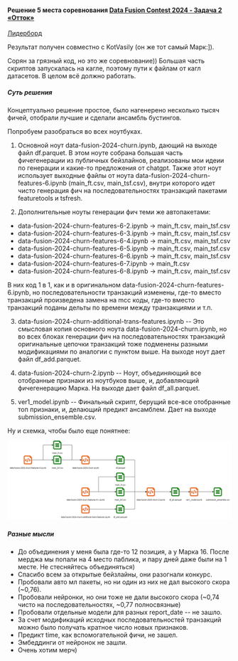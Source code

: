 #### Решение 5 места соревнования [Data Fusion Contest 2024 - Задача 2 «Отток»](https://ods.ai/competitions/data-fusion2024-churn)

[Лидерборд](https://ods.ai/competitions/data-fusion2024-churn/leaderboard/private)

Результат получен совместно с KotVasily (он же тот самый Марк:]).

Сорян за грязный код, но это же соревнование)) Большая часть скриптов запускалась на кагле, поэтому пути к файлам от кагл датасетов. В целом всё должно работать.

##### Суть решения

Концептуально решение простое, было нагенерено несколько тысяч фичей, отобрали лучшие и сделали ансамбль бустингов.

Попробуем разобраться во всех ноутбуках.

1. Основной ноут data-fusion-2024-churn.ipynb, дающий на выходе файл df.parquet. В этом ноуте собрана большая часть фичегенерации из публичных бейзлайнов, реализованы мои идеии по генерации и какие-то предложения от chatgpt. Также этот ноут использует выходные файлы от ноута data-fusion-2024-churn-features-6.ipynb (main_ft.csv, main_tsf.csv), внутри которого идет чисто генерация фич на последовательностях транзакций пакетами featuretools и tsfresh.

2. Дополнительные ноуты генерации фич теми же автопакетами:
- data-fusion-2024-churn-features-6-2.ipynb -> main_ft.csv, main_tsf.csv
- data-fusion-2024-churn-features-6-3.ipynb -> main_ft.csv, main_tsf.csv
- data-fusion-2024-churn-features-6-4.ipynb -> main_ft.csv, main_tsf.csv
- data-fusion-2024-churn-features-6-5.ipynb -> main_ft.csv, main_tsf.csv
- data-fusion-2024-churn-features-6-6.ipynb -> main_ft.csv, main_tsf.csv
- data-fusion-2024-churn-features-6-7.ipynb -> main_ft.csv
- data-fusion-2024-churn-features-6-8.ipynb -> main_ft.csv, main_tsf.csv
  
В них код 1 в 1, как и в оригинальном data-fusion-2024-churn-features-6.ipynb, но последовательности транзакций изменены, где-то вместо транзакций произведена замена на mcc коды, где-то вместо транзакций поданы дельты по времени между транзакциями и т.п.

3. data-fusion-2024-churn-additional-trans-features.ipynb -- Это смысловая копия основного ноута data-fusion-2024-churn.ipynb, но во всех блоках генерации фич на последовательностях транзакций оригинальные цепочки транзакций тоже подменены разными модификациями по аналогии с пунктом выше. На выходе ноут дает файл df_add.parquet.

4. data-fusion-2024-churn-2.ipynb -- Ноут, объединяющий все отобранные признаки из ноутбуков выше, и, добавляющий фичегенерацию Марка. На выходе дает файл df_all.parquet.

5. ver1_model.ipynb -- Финальный скрипт, берущий все-все отобранные топ признаки, и, делающий предикт ансамблем. Дает на выходе submission_ensemble.csv.

Ну и схемка, чтобы было еще понятнее:

![Схема](data_fusion.png)

##### Разные мысли

* До объединения у меня была где-то 12 позиция, а у Марка 16. После мерджа мы попали на 4 место паблика, и пару дней даже были на 1 месте. Не стесняйтесь объединяться)
* Спасибо всем за открытые бейзлайны, они разогнали конкурс.
* Пробовали авто мл пакеты, но ни один из них не дал высокого скора (~0,76).
* Пробовали нейронки, но они тоже не дали высокого скора (~0,74 чисто на последовательностях, ~0,77 полносвязные)
* Пробовали отдельные модели для разных report_date -- не зашло.
* За счет модификаций исходных последовательностей транзакций можно было получать кратное число новых признаков.
* Предикт time, как вспомогательной фичи, не зашел.
* Эмбеддинги от нейронок не зашли.
* Очень хотим мерч)
